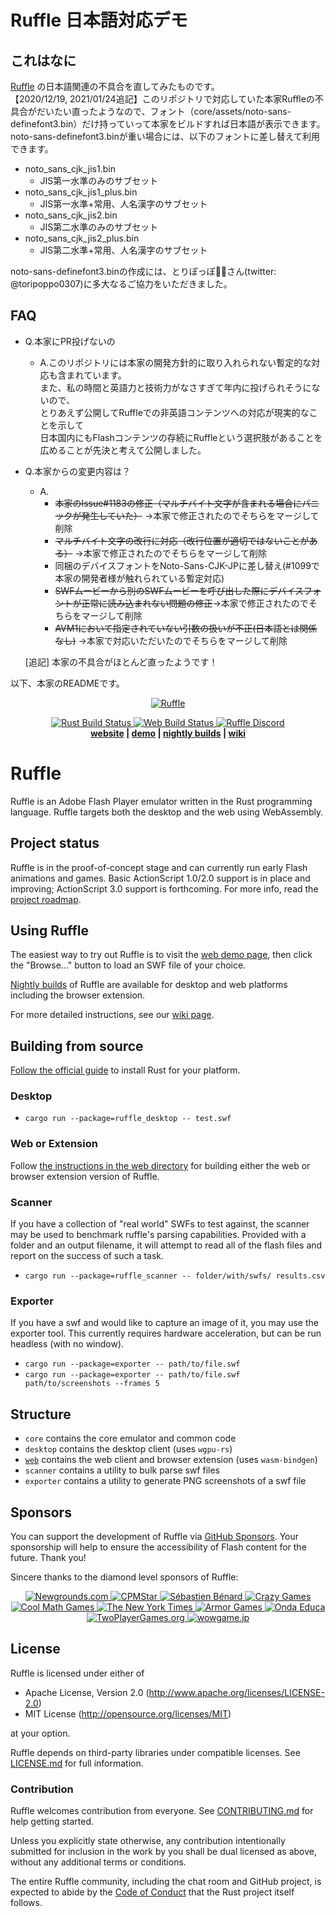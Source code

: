 # Ruffle 日本語対応デモ

## これはなに
[Ruffle](https://github.com/ruffle-rs/ruffle) の日本語関連の不具合を直してみたものです。  
【2020/12/19, 2021/01/24追記】このリポジトリで対応していた本家Ruffleの不具合がだいたい直ったようなので、フォント（core/assets/noto-sans-definefont3.bin）だけ持っていって本家をビルドすれば日本語が表示できます。  
noto-sans-definefont3.binが重い場合には、以下のフォントに差し替えて利用できます。
 - noto_sans_cjk_jis1.bin
   - JIS第一水準のみのサブセット
 - noto_sans_cjk_jis1_plus.bin
   - JIS第一水準+常用、人名漢字のサブセット
 - noto_sans_cjk_jis2.bin
   - JIS第二水準のみのサブセット
 - noto_sans_cjk_jis2_plus.bin
   - JIS第二水準+常用、人名漢字のサブセット

noto-sans-definefont3.binの作成には、とりぽっぽ🚂💨さん(twitter: @toripoppo0307)に多大なるご協力をいただきました。
 
## FAQ
 - Q.本家にPR投げないの
   - A.このリポジトリには本家の開発方針的に取り入れられない暫定的な対応も含まれています。  
       また、私の時間と英語力と技術力がなさすぎて年内に投げられそうにないので、  
       とりあえず公開してRuffleでの非英語コンテンツへの対応が現実的なことを示して  
       日本国内にもFlashコンテンツの存続にRuffleという選択肢があることを広めることが先決と考えて公開しました。  

 - Q.本家からの変更内容は？
   - A.  
     - ~~本家のIssue#1183の修正（マルチバイト文字が含まれる場合にパニックが発生していた）~~ →本家で修正されたのでそちらをマージして削除  
     - ~~マルチバイト文字の改行に対応（改行位置が適切ではないことがある）~~ →本家で修正されたのでそちらをマージして削除    
     - 同梱のデバイスフォントをNoto-Sans-CJK-JPに差し替え(#1099で本家の開発者様が触れられている暫定対応)  
     - ~~SWFムービーから別のSWFムービーを呼び出した際にデバイスフォントが正常に読み込まれない問題の修正~~→本家で修正されたのでそちらをマージして削除  
     - ~~AVM1において指定されていない引数の扱いが不正(日本語とは関係なし)~~ →本家で対応いただいたのでそちらをマージして削除  

   [追記] 本家の不具合がほとんど直ったようです！  

以下、本家のREADMEです。

<p align="center">
 <a href="https://ruffle.rs"><img src="https://ruffle.rs/assets/logo.png" alt="Ruffle"></a>
</p>
<p align="center">
 <a href="https://github.com/ruffle-rs/ruffle/actions">
  <img src="https://img.shields.io/github/workflow/status/ruffle-rs/ruffle/Test%20Rust?label=rust%20build" alt="Rust Build Status" />
  <img src="https://img.shields.io/github/workflow/status/ruffle-rs/ruffle/Test%20Web?label=web%20build" alt="Web Build Status" />
 </a>
  <a href="https://discord.gg/J8hgCQN">
      <img src="https://img.shields.io/discord/610531541889581066" alt="Ruffle Discord">
  </a>
  <br>
  <strong><a href="https://ruffle.rs">website</a> | <a href="https://ruffle.rs/demo">demo</a> | <a href="https://github.com/ruffle-rs/ruffle/releases">nightly builds</a> | <a href="https://github.com/ruffle-rs/ruffle/wiki">wiki</a></strong>
</p>

# Ruffle

Ruffle is an Adobe Flash Player emulator written in the Rust programming language. Ruffle targets both the desktop and the web using WebAssembly.

## Project status

Ruffle is in the proof-of-concept stage and can currently run early Flash animations and games. Basic ActionScript 1.0/2.0 support is in place and improving; ActionScript 3.0 support is forthcoming. For more info, read the [project roadmap](https://github.com/ruffle-rs/ruffle/wiki/Roadmap).

## Using Ruffle

The easiest way to try out Ruffle is to visit the [web demo page](https://ruffle.rs/demo/), then click the "Browse..." button to load an SWF file of your choice.

[Nightly builds](https://ruffle.rs/#releases) of Ruffle are available for desktop and web platforms including the browser extension.

For more detailed instructions, see our [wiki page](https://github.com/ruffle-rs/ruffle/wiki/Using-Ruffle).

## Building from source

[Follow the official guide](https://www.rust-lang.org/tools/install) to install Rust for your platform.

### Desktop

- `cargo run --package=ruffle_desktop -- test.swf`

### Web or Extension

Follow [the instructions in the web directory](web/README.md#building-from-source) for building
either the web or browser extension version of Ruffle.

### Scanner

If you have a collection of "real world" SWFs to test against, the scanner may be used to benchmark
ruffle's parsing capabilities. Provided with a folder and an output filename, it will attempt to read
all of the flash files and report on the success of such a task.

- `cargo run --package=ruffle_scanner -- folder/with/swfs/ results.csv`

### Exporter

If you have a swf and would like to capture an image of it, you may use the exporter tool.
This currently requires hardware acceleration, but can be run headless (with no window).

- `cargo run --package=exporter -- path/to/file.swf`
- `cargo run --package=exporter -- path/to/file.swf path/to/screenshots --frames 5`

## Structure

- `core` contains the core emulator and common code
- `desktop` contains the desktop client (uses `wgpu-rs`)
- [`web`](web) contains the web client and browser extension (uses `wasm-bindgen`)
- `scanner` contains a utility to bulk parse swf files
- `exporter` contains a utility to generate PNG screenshots of a swf file

## Sponsors

You can support the development of Ruffle via [GitHub Sponsors](https://github.com/sponsors/ruffle-rs). Your sponsorship will help to ensure the accessibility of Flash content for the future. Thank you!

Sincere thanks to the diamond level sponsors of Ruffle:

<p align="center">
  <a href="https://www.newgrounds.com">
    <img src="https://ruffle.rs/assets/sponsors/newgrounds.png" alt="Newgrounds.com">
  </a>
  <a href="https://www.cpmstar.com">
    <img src="https://ruffle.rs/assets/sponsors/cpmstar.png" alt="CPMStar">
  </a>
  <a href="https://deepnight.net">
    <img src="https://ruffle.rs/assets/sponsors/deepnight.png" alt="Sébastien Bénard">
  </a>
  <a href="https://www.crazygames.com">
    <img src="https://ruffle.rs/assets/sponsors/crazygames.png" alt="Crazy Games">
  </a>
  <a href="https://www.coolmathgames.com">
    <img src="https://ruffle.rs/assets/sponsors/coolmathgames.png" alt="Cool Math Games">
  </a>
  <a href="https://www.nytimes.com/">
    <img src="https://ruffle.rs/assets/sponsors/nyt.png" alt="The New York Times">
  </a>
  <a href="https://www.armorgames.com/">
    <img src="https://ruffle.rs/assets/sponsors/armorgames.png" alt="Armor Games">
  </a>
  <a href="https://www.ondaeduca.com/">
    <img src="https://ruffle.rs/assets/sponsors/ondaeduca.png" alt="Onda Educa">
  </a>
  <a href="https://www.twoplayergames.org/">
    <img src="https://ruffle.rs/assets/sponsors/twoplayergames.png" alt="TwoPlayerGames.org">
  </a>
  <a href="https://www.wowgame.jp/">
    <img src="https://ruffle.rs/assets/sponsors/wowgame.png" alt="wowgame.jp">
  </a>
</p>

## License

Ruffle is licensed under either of

- Apache License, Version 2.0 (http://www.apache.org/licenses/LICENSE-2.0)
- MIT License (http://opensource.org/licenses/MIT)

at your option.

Ruffle depends on third-party libraries under compatible licenses. See [LICENSE.md](LICENSE.md) for full information.

### Contribution

Ruffle welcomes contribution from everyone. See [CONTRIBUTING.md](CONTRIBUTING.md) for help getting started.

Unless you explicitly state otherwise, any contribution intentionally submitted
for inclusion in the work by you shall be dual licensed as above, without any
additional terms or conditions.

The entire Ruffle community, including the chat room and GitHub project, is expected to abide by the [Code of Conduct](https://www.rust-lang.org/policies/code-of-conduct) that the Rust project itself follows.
